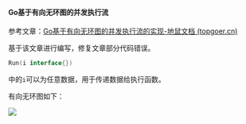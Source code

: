 #### Go基于有向无环图的并发执行流

参考文章：[Go基于有向无环图的并发执行流的实现-地鼠文档 (topgoer.cn)](https://cc.topgoer.cn/blog-230.html)

基于该文章进行编写，修复文章部分代码错误。



```go
Run(i interface{})
```

中的`i`可以为任意数据，用于传递数据给执行函数。



有向无环图如下：

![](https://cc.topgoer.cn/uploads/blog/202208/attach_17094f3a271a8e2e.png)